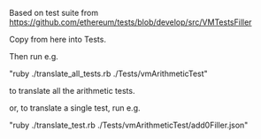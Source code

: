 Based on test suite from
https://github.com/ethereum/tests/blob/develop/src/VMTestsFiller

Copy from here into Tests.

Then run e.g.

"ruby ./translate_all_tests.rb ./Tests/vmArithmeticTest"

to translate all the arithmetic tests.

or, to translate a single test, run e.g.

"ruby ./translate_test.rb ./Tests/vmArithmeticTest/add0Filler.json"
